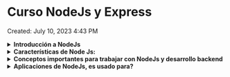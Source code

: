 # Curso NodeJs y Express

Created: July 10, 2023 4:43 PM

<details>
<summary><b>Introducción a NodeJs</b></summary>
    
Node.js es un entorno de ejecución de código JavaScript del lado del servidor. A diferencia     de otros entornos de ejecución de JavaScript, como los navegadores web, Node.js permite         ejecutar código JavaScript fuera del contexto del navegador, lo que lo convierte en una         herramienta poderosa para desarrollar aplicaciones web y servicios de backend.

Node.js utiliza el motor de JavaScript de Google Chrome, llamado V8, para interpretar y         ejecutar el código JavaScript. Esto proporciona a Node.js un rendimiento rápido y               eficiente. Además, Node.js adopta un enfoque basado en eventos y no bloqueante, lo que          significa que puede manejar un gran número de conexiones simultáneas sin bloquear el hilo       principal de ejecución.

Una de las características más destacadas de Node.js es su capacidad para realizar operaciones de entrada y salida de manera asíncrona. Esto permite que las aplicaciones Node.js sean escalables y puedan manejar múltiples solicitudes simultáneas sin bloquearse. Además, Node.js cuenta con un sistema de módulos incorporado que facilita la modularidad y reutilización de código.

Node.js se utiliza comúnmente para desarrollar aplicaciones web y servicios de backend. Proporciona una gran cantidad de bibliotecas y frameworks que simplifican tareas comunes, como el manejo de solicitudes HTTP, la interacción con bases de datos y la creación de APIs RESTful.

</details>

<details>
<summary><b>Características de Node Js:</b></summary>
    
1. **JavaScript en el servidor**: Node.js permite ejecutar código JavaScript en el servidor, lo que proporciona coherencia en el lenguaje de programación tanto en el frontend como en el backend. Esto permite a los desarrolladores utilizar las mismas habilidades y bibliotecas para desarrollar aplicaciones tanto en el cliente como en el servidor.
2. **Arquitectura orientada a eventos**: Node.js utiliza un modelo de programación basado en eventos y devoluciones de llamada (callbacks), lo que significa que las operaciones no bloqueantes son manejadas mediante eventos. Esto permite un manejo eficiente de múltiples solicitudes simultáneas y un rendimiento escalable.
3. **Operaciones de entrada/salida no bloqueantes**: Node.js se basa en una arquitectura no bloqueante que permite que las operaciones de entrada/salida (E/S) se realicen de manera asíncrona. Esto significa que, en lugar de esperar a que se complete una operación E/S antes de pasar a la siguiente, Node.js puede continuar ejecutando otras tareas y notificar cuando la operación E/S haya finalizado. Esto es especialmente útil para aplicaciones con alta concurrencia y tiempos de respuesta rápidos.
4. **Módulos y paquetes**: Node.js cuenta con un sistema de módulos incorporado que permite la modularidad y reutilización de código. Los módulos de Node.js pueden ser compartidos y reutilizados a través del gestor de paquetes npm, que es uno de los mayores repositorios de paquetes de código abierto disponibles. Esto facilita la integración de bibliotecas y el desarrollo rápido de aplicaciones.
5. **Escalabilidad**: Node.js se ha diseñado para ser escalable. Gracias a su arquitectura no bloqueante y a su capacidad para manejar múltiples solicitudes simultáneas, Node.js es capaz de manejar una gran cantidad de conexiones concurrentes con un uso eficiente de los recursos del sistema.
6. **Amplio ecosistema**: Node.js cuenta con un amplio ecosistema de bibliotecas y frameworks que facilitan el desarrollo de aplicaciones. Desde frameworks web como Express.js hasta bibliotecas para el acceso a bases de datos como Mongoose, hay muchas opciones disponibles para simplificar y acelerar el desarrollo de aplicaciones con Node.js.

</details>

<details>
<summary><b>Conceptos importantes para trabajar con NodeJs y desarrollo backend</b></summary>

<details>
<summary><b>Conceptos Básicos</b></summary>

1. **Arquitectura cliente-servidor**: Es un modelo de diseño común en el desarrollo de aplicaciones y sistemas distribuidos. En esta arquitectura, hay dos componentes principales: el cliente y el servidor. El cliente es el dispositivo o aplicación que realiza solicitudes de servicios, y el servidor es el dispositivo o aplicación que responde a esas solicitudes proporcionando los servicios o recursos solicitados. La comunicación entre el cliente y el servidor se realiza a través de una red, como Internet. Por ejemplo, al acceder a un sitio web, el navegador actúa como el cliente y solicita los recursos al servidor web, que los entrega en respuesta.
2. **Desarrollo frontend y backend**: El desarrollo frontend se refiere a la creación de la interfaz de usuario y la interacción del usuario en una aplicación o sitio web. Implica el uso de tecnologías como HTML, CSS y JavaScript para construir la parte visual y funcional que los usuarios ven y con la que interactúan directamente en el navegador. Por otro lado, el desarrollo backend se enfoca en la implementación de la lógica de negocios y el procesamiento de datos detrás de escena. Involucra la creación de servidores, APIs y la gestión de bases de datos para manejar la lógica y el almacenamiento de los datos. El desarrollo frontend y backend trabajan juntos para crear una aplicación web completa.
3. **Protocolo**: En el contexto de las redes de computadoras, un protocolo es un conjunto de reglas y normas que define cómo se deben comunicar los dispositivos y sistemas. Establece la sintaxis, la semántica y los procedimientos de intercambio de datos entre las partes. Un protocolo puede incluir especificaciones sobre el formato de los mensajes, el control de flujo, la autenticación, la seguridad, la entrega de datos, entre otros aspectos. Algunos ejemplos de protocolos son HTTP, TCP, IP y SMTP, que se utilizan para diferentes propósitos de comunicación en Internet.
4. **Base de datos**: Una base de datos es un sistema organizado para almacenar, gestionar y recuperar información de manera estructurada. Proporciona un medio para almacenar datos de manera persistente, lo que significa que los datos se mantienen incluso cuando la aplicación o el sistema se detiene. Las bases de datos se utilizan para almacenar y gestionar grandes cantidades de datos de manera eficiente. Pueden ser de diferentes tipos, como bases de datos relacionales (como MySQL, PostgreSQL) o bases de datos NoSQL (como MongoDB, Redis), y se accede a ellas utilizando lenguajes de consulta, como SQL (Structured Query Language) en el caso de las bases de datos relacionales.
5. **Página web estática y dinámica**: Una página web estática es una página cuyo contenido no cambia dinámicamente, es decir, se muestra de la misma manera para todos los usuarios. La página se crea previamente y se entrega tal cual cuando se solicita. Estas páginas generalmente están escritas en HTML y CSS, y pueden contener imágenes y otros recursos estáticos. Por otro lado, una página web dinámica se genera en tiempo real en función de diferentes parámetros y condiciones. El contenido puede variar según la interacción del usuario, la base de datos o información externa. Estas páginas a menudo utilizan tecnologías del lado del servidor, como PHP, Python o Node.js, para generar contenido dinámico y responder a las solicitudes del usuario de manera personalizada.
</details>

<details>
<summary><b>Otros Conceptos importantes</b></summary>

1. **Módulos y paquetes**: Node.js utiliza un sistema de módulos incorporado para organizar y reutilizar código. Los módulos son archivos JavaScript que encapsulan funcionalidades específicas y se pueden importar/exportar en otros archivos. Además, puedes utilizar el gestor de paquetes npm (Node Package Manager) para instalar, administrar y compartir paquetes de código de terceros, lo que facilita la incorporación de funcionalidades adicionales en tu aplicación.
2. **Asincronía y devoluciones de llamada (callbacks)**: La asincronía es una característica clave de Node.js. Las operaciones de entrada/salida (E/S), como las solicitudes de red o las operaciones de archivo, se realizan de forma asíncrona mediante devoluciones de llamada (callbacks) o promesas. Esto significa que el código no se bloquea mientras se espera a que se complete una operación, lo que permite una mayor concurrencia y rendimiento. Es importante comprender cómo manejar las devoluciones de llamada y trabajar con la asincronía en Node.js.
3. **Eventos y emisores de eventos**: Node.js utiliza un sistema de eventos para manejar las interacciones asíncronas. Los objetos que emiten eventos son llamados "emisores de eventos" y se pueden registrar para escuchar eventos específicos. Esto es especialmente útil para manejar eventos relacionados con la red, como solicitudes HTTP o conexiones de sockets.
4. **APIs y módulos principales de Node.js**: Node.js proporciona una serie de módulos principales (core modules) que son parte de la instalación estándar y ofrecen funcionalidades esenciales. Algunos ejemplos incluyen **`http`** para crear servidores web, **`fs`** para trabajar con el sistema de archivos, **`path`** para manejar rutas de archivos y **`util`** para funciones de utilidad. Familiarizarse con estos módulos principales te permitirá aprovechar al máximo las capacidades de Node.js.
5. **Express.js y frameworks web**: Express.js es uno de los frameworks web más populares para Node.js. Proporciona una capa de abstracción sobre las funcionalidades básicas de Node.js, lo que facilita la creación de aplicaciones web y APIs RESTful. Aprender a trabajar con Express.js, entender sus conceptos y middleware te permitirá desarrollar aplicaciones web backend de manera más eficiente.
6. **Bases de datos**: Node.js es compatible con una amplia gama de bases de datos, tanto SQL como NoSQL. Algunas bases de datos populares son MongoDB, MySQL, PostgreSQL y Redis. Es importante entender cómo interactuar con estas bases de datos utilizando bibliotecas y módulos específicos, como Mongoose para MongoDB o Sequelize para bases de datos SQL.
7. **Seguridad**: Al desarrollar aplicaciones backend, es fundamental tener en cuenta la seguridad. Node.js tiene sus propias prácticas y recomendaciones de seguridad, como proteger contra ataques de inyección de código o manejar correctamente las contraseñas y la autenticación de usuarios. Es importante familiarizarse con las buenas prácticas de seguridad y aplicar medidas adecuadas en tu aplicación.
    </details>
</details>

<details>
<summary><b>Aplicaciones de NodeJs, es usado para?</b></summary>

1. **Desarrollo web y APIs**: Node.js es ampliamente utilizado para el desarrollo de aplicaciones web y la creación de APIs (Application Programming Interfaces) RESTful. Su enfoque no bloqueante y basado en eventos lo hace ideal para manejar una gran cantidad de solicitudes simultáneas y construir aplicaciones web escalables y de alto rendimiento. Frameworks populares como Express.js, Koa.js y Nest.js se basan en Node.js para facilitar el desarrollo web.
2. **Aplicaciones en tiempo real**: Node.js es una excelente opción para construir aplicaciones en tiempo real que requieren una comunicación bidireccional entre el cliente y el servidor. Esto incluye aplicaciones de chat en tiempo real, juegos multijugador, sistemas de colaboración en tiempo real, monitoreo en tiempo real, entre otros. Bibliotecas como Socket.IO y SockJS se utilizan con Node.js para habilitar la comunicación en tiempo real.
3. **Microservicios y arquitecturas orientadas a servicios**: Node.js es adecuado para implementar microservicios y sistemas basados en arquitecturas orientadas a servicios. Permite construir servicios pequeños e independientes que se pueden escalar y desplegar fácilmente. Además, su enfoque modular y su capacidad para manejar solicitudes simultáneas lo convierten en una buena opción para sistemas distribuidos y escalables.
4. **Automatización y scripting**: Node.js es una herramienta popular para la automatización de tareas y scripting en el lado del servidor. Puede utilizarse para crear scripts y herramientas personalizadas que automatizan tareas repetitivas, procesamiento de archivos, generación de informes, entre otros. Además, Node.js cuenta con una amplia gama de paquetes y módulos disponibles a través de npm que facilitan la automatización de diversas tareas.
5. **Internet de las cosas (IoT)**: Node.js también se utiliza en aplicaciones de Internet de las cosas (IoT). Su ligereza y eficiencia lo hacen adecuado para ejecutarse en dispositivos con recursos limitados, como sensores, controladores y gateways. Node.js puede utilizarse para recopilar datos de sensores, controlar dispositivos y coordinar la comunicación entre ellos en una red IoT.
</details>
    
